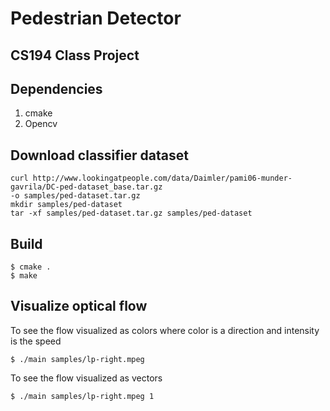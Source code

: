 # Pedestrian Detector
## CS194 Class Project

## Dependencies
1. cmake
2. Opencv

## Download classifier dataset

```shell
curl http://www.lookingatpeople.com/data/Daimler/pami06-munder-gavrila/DC-ped-dataset_base.tar.gz
-o samples/ped-dataset.tar.gz
mkdir samples/ped-dataset
tar -xf samples/ped-dataset.tar.gz samples/ped-dataset
```

## Build
```shell
$ cmake .
$ make
```

## Visualize optical flow
To see the flow visualized as colors where color is a direction and intensity is
the speed
```shell
$ ./main samples/lp-right.mpeg
```

To see the flow visualized as vectors
```shell
$ ./main samples/lp-right.mpeg 1
```
